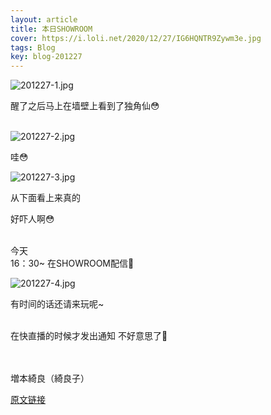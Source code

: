 ```yaml
---
layout: article
title: 本日SHOWROOM
cover: https://i.loli.net/2020/12/27/IG6HQNTR9Zywm3e.jpg
tags: Blog
key: blog-201227
---
```

![201227-1.jpg](https://i.loli.net/2020/12/27/9qf8HWgYvMoeAdN.jpg)

醒了之后马上在墙壁上看到了独角仙😳
<br/><br/>
<!--more-->

![201227-2.jpg](https://i.loli.net/2020/12/27/qVCNYULa9ol7BWj.jpg)

哇😳

![201227-3.jpg](https://i.loli.net/2020/12/27/g9qP7JjVuxZbn5p.jpg)

从下面看上来真的

好吓人啊😳
<br/><br/>

今天<br/>
16：30~ 在SHOWROOM配信🙂

![201227-4.jpg](https://i.loli.net/2020/12/27/IG6HQNTR9Zywm3e.jpg)

有时间的话还请来玩呢~
<br/><br/>

在快直播的时候才发出通知
不好意思了🙇‍
<br/><br/><br/>

増本綺良（綺良子）

[原文链接](https://sakurazaka46.com/s/s46/diary/detail/37184?cd=blog)